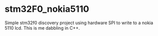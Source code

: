 # stm32F0_nokia5110
Simple stm32f0 discovery project using hardware SPI to write to a nokia 5110 lcd.
This is me dabbling in C++.

